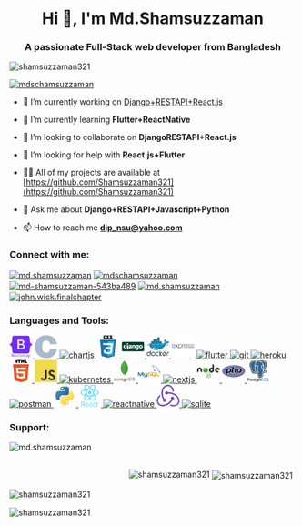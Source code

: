 <h1 align="center">Hi 👋, I'm Md.Shamsuzzaman</h1>
<h3 align="center">A passionate Full-Stack web developer from Bangladesh</h3>

<p align="left"> <img src="https://komarev.com/ghpvc/?username=shamsuzzaman321&label=Profile%20views&color=0e75b6&style=flat" alt="shamsuzzaman321" /> </p>

<p align="left"> <a href="https://twitter.com/mdschamsuzzaman" target="blank"><img src="https://img.shields.io/twitter/follow/mdschamsuzzaman?logo=twitter&style=for-the-badge" alt="mdschamsuzzaman" /></a> </p>

- 🔭 I’m currently working on [Django+RESTAPI+React.js](https://github.com/Shamsuzzaman321/herokudjangoreact)

- 🌱 I’m currently learning **Flutter+ReactNative**

- 👯 I’m looking to collaborate on **DjangoRESTAPI+React.js**

- 🤝 I’m looking for help with **React.js+Flutter**

- 👨‍💻 All of my projects are available at [https://github.com/Shamsuzzaman321](https://github.com/Shamsuzzaman321)

- 💬 Ask me about **Django+RESTAPI+Javascript+Python**

- 📫 How to reach me **dip_nsu@yahoo.com**

<h3 align="left">Connect with me:</h3>
<p align="left">
<a href="https://dev.to/md.shamsuzzaman" target="blank"><img align="center" src="https://cdn.jsdelivr.net/npm/simple-icons@3.0.1/icons/dev-dot-to.svg" alt="md.shamsuzzaman" height="30" width="40" /></a>
<a href="https://twitter.com/mdschamsuzzaman" target="blank"><img align="center" src="https://cdn.jsdelivr.net/npm/simple-icons@3.0.1/icons/twitter.svg" alt="mdschamsuzzaman" height="30" width="40" /></a>
<a href="https://linkedin.com/in/md-shamsuzzaman-543ba489" target="blank"><img align="center" src="https://cdn.jsdelivr.net/npm/simple-icons@3.0.1/icons/linkedin.svg" alt="md-shamsuzzaman-543ba489" height="30" width="40" /></a>
<a href="https://codesandbox.com/md.shamsuzzaman" target="blank"><img align="center" src="https://cdn.jsdelivr.net/npm/simple-icons@3.0.1/icons/codesandbox.svg" alt="md.shamsuzzaman" height="30" width="40" /></a>
<a href="https://fb.com/john.wick.finalchapter" target="blank"><img align="center" src="https://cdn.jsdelivr.net/npm/simple-icons@3.0.1/icons/facebook.svg" alt="john.wick.finalchapter" height="30" width="40" /></a>
</p>

<h3 align="left">Languages and Tools:</h3>
<p align="left"> <a href="https://getbootstrap.com" target="_blank"> <img src="https://raw.githubusercontent.com/devicons/devicon/master/icons/bootstrap/bootstrap-plain-wordmark.svg" alt="bootstrap" width="40" height="40"/> </a> <a href="https://www.cprogramming.com/" target="_blank"> <img src="https://raw.githubusercontent.com/devicons/devicon/master/icons/c/c-original.svg" alt="c" width="40" height="40"/> </a> <a href="https://www.chartjs.org" target="_blank"> <img src="https://www.chartjs.org/media/logo-title.svg" alt="chartjs" width="40" height="40"/> </a> <a href="https://www.w3schools.com/css/" target="_blank"> <img src="https://raw.githubusercontent.com/devicons/devicon/master/icons/css3/css3-original-wordmark.svg" alt="css3" width="40" height="40"/> </a> <a href="https://www.djangoproject.com/" target="_blank"> <img src="https://raw.githubusercontent.com/devicons/devicon/master/icons/django/django-original.svg" alt="django" width="40" height="40"/> </a> <a href="https://www.docker.com/" target="_blank"> <img src="https://raw.githubusercontent.com/devicons/devicon/master/icons/docker/docker-original-wordmark.svg" alt="docker" width="40" height="40"/> </a> <a href="https://expressjs.com" target="_blank"> <img src="https://raw.githubusercontent.com/devicons/devicon/master/icons/express/express-original-wordmark.svg" alt="express" width="40" height="40"/> </a> <a href="https://flutter.dev" target="_blank"> <img src="https://www.vectorlogo.zone/logos/flutterio/flutterio-icon.svg" alt="flutter" width="40" height="40"/> </a> <a href="https://git-scm.com/" target="_blank"> <img src="https://www.vectorlogo.zone/logos/git-scm/git-scm-icon.svg" alt="git" width="40" height="40"/> </a> <a href="https://heroku.com" target="_blank"> <img src="https://www.vectorlogo.zone/logos/heroku/heroku-icon.svg" alt="heroku" width="40" height="40"/> </a> <a href="https://www.w3.org/html/" target="_blank"> <img src="https://raw.githubusercontent.com/devicons/devicon/master/icons/html5/html5-original-wordmark.svg" alt="html5" width="40" height="40"/> </a> <a href="https://developer.mozilla.org/en-US/docs/Web/JavaScript" target="_blank"> <img src="https://raw.githubusercontent.com/devicons/devicon/master/icons/javascript/javascript-original.svg" alt="javascript" width="40" height="40"/> </a> <a href="https://kubernetes.io" target="_blank"> <img src="https://www.vectorlogo.zone/logos/kubernetes/kubernetes-icon.svg" alt="kubernetes" width="40" height="40"/> </a> <a href="https://www.mongodb.com/" target="_blank"> <img src="https://raw.githubusercontent.com/devicons/devicon/master/icons/mongodb/mongodb-original-wordmark.svg" alt="mongodb" width="40" height="40"/> </a> <a href="https://www.mysql.com/" target="_blank"> <img src="https://raw.githubusercontent.com/devicons/devicon/master/icons/mysql/mysql-original-wordmark.svg" alt="mysql" width="40" height="40"/> </a> <a href="https://nextjs.org/" target="_blank"> <img src="https://cdn.worldvectorlogo.com/logos/nextjs-3.svg" alt="nextjs" width="40" height="40"/> </a> <a href="https://nodejs.org" target="_blank"> <img src="https://raw.githubusercontent.com/devicons/devicon/master/icons/nodejs/nodejs-original-wordmark.svg" alt="nodejs" width="40" height="40"/> </a> <a href="https://www.php.net" target="_blank"> <img src="https://raw.githubusercontent.com/devicons/devicon/master/icons/php/php-original.svg" alt="php" width="40" height="40"/> </a> <a href="https://www.postgresql.org" target="_blank"> <img src="https://raw.githubusercontent.com/devicons/devicon/master/icons/postgresql/postgresql-original-wordmark.svg" alt="postgresql" width="40" height="40"/> </a> <a href="https://postman.com" target="_blank"> <img src="https://www.vectorlogo.zone/logos/getpostman/getpostman-icon.svg" alt="postman" width="40" height="40"/> </a> <a href="https://www.python.org" target="_blank"> <img src="https://raw.githubusercontent.com/devicons/devicon/master/icons/python/python-original.svg" alt="python" width="40" height="40"/> </a> <a href="https://reactjs.org/" target="_blank"> <img src="https://raw.githubusercontent.com/devicons/devicon/master/icons/react/react-original-wordmark.svg" alt="react" width="40" height="40"/> </a> <a href="https://reactnative.dev/" target="_blank"> <img src="https://reactnative.dev/img/header_logo.svg" alt="reactnative" width="40" height="40"/> </a> <a href="https://redux.js.org" target="_blank"> <img src="https://raw.githubusercontent.com/devicons/devicon/master/icons/redux/redux-original.svg" alt="redux" width="40" height="40"/> </a> <a href="https://www.sqlite.org/" target="_blank"> <img src="https://www.vectorlogo.zone/logos/sqlite/sqlite-icon.svg" alt="sqlite" width="40" height="40"/> </a> </p>

<h3 align="left">Support:</h3>
<p><a href="https://www.buymeacoffee.com/md.shamsuzzaman"> <img align="left" src="https://cdn.buymeacoffee.com/buttons/v2/default-yellow.png" height="50" width="210" alt="md.shamsuzzaman" /></a></p><br><br>

<p><img align="left" src="https://github-readme-stats.vercel.app/api/top-langs?username=shamsuzzaman321&show_icons=true&locale=en&layout=compact" alt="shamsuzzaman321" /></p>

<p>&nbsp;<img align="center" src="https://github-readme-stats.vercel.app/api?username=shamsuzzaman321&show_icons=true&locale=en" alt="shamsuzzaman321" /></p>

<p><img align="center" src="https://github-readme-streak-stats.herokuapp.com/?user=shamsuzzaman321&" alt="shamsuzzaman321" /></p>

<p><img align="center" src="https://user-images.githubusercontent.com/42300174/112194928-966eda00-8c33-11eb-9526-db089b08bf3a.gif" alt="shamsuzzaman321" /></p>





